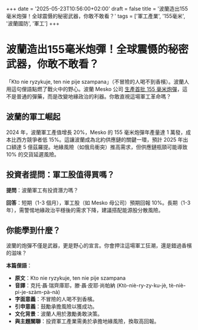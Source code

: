 +++
date = '2025-05-23T10:56:00+02:00'
draft = false
title = '波蘭造出155毫米炮彈！全球震慑的秘密武器，你敢不敢看？'
tags = ['軍工產業', '155毫米', '波蘭國防', '軍工']
+++

# 波蘭造出155毫米炮彈！全球震慑的秘密武器，你敢不敢看？

「Kto nie ryzykuje, ten nie pije szampana」（不冒險的人喝不到香檳）。波蘭人用這句俚語點燃了戰火中的野心。波蘭 Mesko 公司 [生產首批 155 毫米炮彈](https://kurierlubelski.pl/te-pociski-robia-w-polsce-tylko-tutaj-firma-mesko-z-krasnika-wyprodukowala-pierwsze-tysiace-sztuk-amunicji/ar/c1p2-27533311)，這不是普通的彈藥，而是改變地緣政治的利器。你敢直視這場軍工革命嗎？

## 波蘭的軍工崛起

2024 年，波蘭軍工產值增長 20%，Mesko 的 155 毫米炮彈年產量達 1 萬發，成本比西方競爭者低 15%。這讓波蘭成為北約供應鏈的關鍵一環，預計 2025 年出口額達 5 億茲羅提。地緣風險（如俄烏衝突）推高需求，但供應鏈瓶頸可能導致 10% 的交貨延遲風險。

## 投資者提問：軍工股值得買嗎？

**提問**：波蘭軍工有投資潛力嗎？

**回答**：短期（1-3 個月），軍工股（如 Mesko 母公司）預期回報 10%。長期（1-3 年），需警惕地緣政治平穩後的需求下降，建議搭配能源股分散風險。

## 你能學到什麼？

波蘭的炮彈不僅是武器，更是野心的宣言。你會押注這場軍工狂潮，還是錯過香檳的滋味？

**本篇俚語**：

- **原文**：Kto nie ryzykuje, ten nie pije szampana  
- **音譯**：克托·聶·瑞齊庫耶，滕·聶·皮耶·尚帕納 (Ktò-niè-ry-zy-ku-jè, tè-niè-pi-je-szàm-pà-nà)  
- **字面意義**：不冒險的人喝不到香檳。  
- **引申意義**：鼓勵承擔風險以獲成功。  
- **文化背景**：波蘭人用於激勵勇敢決策。  
- **與主題關聯**：投資軍工產業需勇於承擔地緣風險，換取高回報。